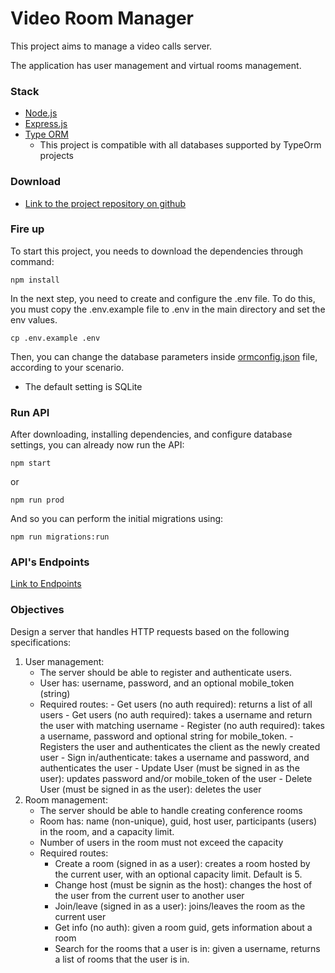 # Video Room Manager

This project aims to manage a video calls server.

The application has user management and virtual rooms management.


### Stack

- [Node.js](https://nodejs.org)
- [Express.js](https://expressjs.com)
- [Type ORM](https://typeorm.io)
    - This project is compatible with all databases supported by TypeOrm projects

### Download

- [Link to the project repository on github](https://github.com/guipassos/video-server-challenge.git/)


### Fire up

To start this project, you needs to download the dependencies through command:

``` console
npm install
```

In the next step, you need to create and configure the .env file. To do this, you must copy the .env.example file to .env in the main directory and set the env values.

``` console
cp .env.example .env
```

Then, you can change the database parameters inside [ormconfig.json](ormconfig.json) file, according to your scenario.
   - The default setting is SQLite



### Run API

After downloading, installing dependencies, and configure database settings, you can already now run the API:

``` console
npm start 
```

or

``` console
npm run prod 
```

And so you can perform the initial migrations using:

``` console
npm run migrations:run
```


### API's Endpoints

[Link to Endpoints](https://documenter.getpostman.com/view/1470157/Szzefenj)



### Objectives

Design a server that handles HTTP requests based on the following specifications:

1. User management: 
    - The server should be able to register and authenticate users. 
    - User has: username, password, and an optional mobile_token (string)
    - Required routes:
            - Get users (no auth required): returns a list of all users
            - Get users (no auth required): takes a username and return the user with matching username
            - Register (no auth required): takes a username, password and optional string for mobile_token. 
            - Registers the user and authenticates the client as the newly created user
            - Sign in/authenticate: takes a username and password, and authenticates the user
            - Update User (must be signed in as the user): updates password and/or mobile_token of the user
            - Delete User (must be signed in as the user): deletes the user
1. Room management: 
    - The server should be able to handle creating conference rooms
    - Room has: name (non-unique), guid, host user, participants (users) in the room, and a capacity limit. 
    - Number of users in the room must not exceed the capacity
    - Required routes:
        - Create a room (signed in as a user): creates a room hosted by the current user, with an optional capacity limit. Default is 5.
        - Change host (must be signin as the host): changes the host of the user from the current user to another user
        - Join/leave (signed in as a user): joins/leaves the room as the current user
        - Get info (no auth): given a room guid, gets information about a room
        - Search for the rooms that a user is in: given a username, returns a list of rooms that the user is in.

